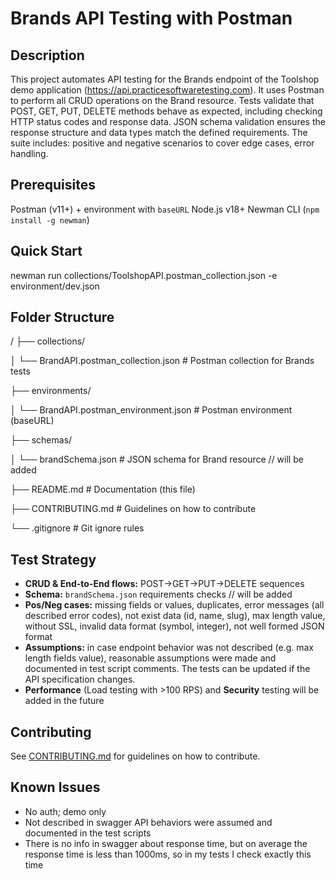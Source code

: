 # Brands API Testing with Postman

## Description

This project automates API testing for the Brands endpoint of the Toolshop demo application (https://api.practicesoftwaretesting.com).
It uses Postman to perform all CRUD operations on the Brand resource. Tests validate that POST, GET, PUT, DELETE methods behave as expected, including checking HTTP status codes and response data. JSON schema validation ensures the response structure and data types match the defined requirements. The suite includes: positive and negative scenarios to cover edge cases, error handling.

## Prerequisites

Postman (v11+) + environment with `baseURL`
Node.js v18+
Newman CLI (`npm install -g newman`)

## Quick Start

newman run collections/ToolshopAPI.postman_collection.json -e environment/dev.json

## Folder Structure
/
├── collections/

│   └── BrandAPI.postman_collection.json   # Postman collection for Brands tests

├── environments/

│   └── BrandAPI.postman_environment.json  # Postman environment (baseURL)

├── schemas/

│   └── brandSchema.json                   # JSON schema for Brand resource // will be added

├── README.md                              # Documentation (this file)

├── CONTRIBUTING.md                        # Guidelines on how to contribute

└── .gitignore                             # Git ignore rules

## Test Strategy

- **CRUD & End-to-End flows:** POST→GET→PUT→DELETE sequences  
- **Schema:** `brandSchema.json` requirements checks        // will be added
- **Pos/Neg cases:** missing fields or values, duplicates, error messages (all described error codes), not exist data (id, name, slug), max length value, without SSL, invalid data format (symbol, integer), not well formed JSON format
- **Assumptions:** in case endpoint behavior was not described (e.g. max length fields value), reasonable assumptions were made and documented in test script comments. The tests can be updated if the API specification changes.
- **Performance** (Load testing with >100 RPS) and **Security** testing will be added in the future

## Contributing
See [CONTRIBUTING.md](./CONTRIBUTING.md) for guidelines on how to contribute.

## Known Issues

- No auth; demo only  
- Not described in swagger API behaviors were assumed and documented in the test scripts
- There is no info in swagger about response time, but on average the response time is less than 1000ms, so in my tests I check exactly this time
